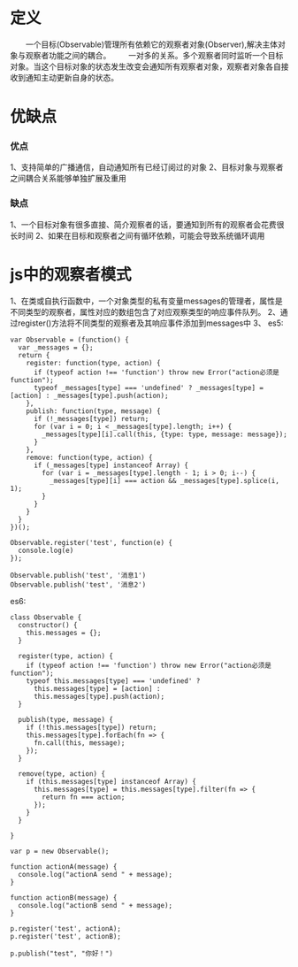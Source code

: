 # 定义
&emsp;&emsp;一个目标(Observable)管理所有依赖它的观察者对象(Observer),解决主体对象与观察者功能之间的耦合。
&emsp;&emsp;一对多的关系。多个观察者同时监听一个目标对象。当这个目标对象的状态发生改变会通知所有观察者对象，观察者对象各自接收到通知主动更新自身的状态。

# 优缺点
### 优点
1、支持简单的广播通信，自动通知所有已经订阅过的对象
2、目标对象与观察者之间耦合关系能够单独扩展及重用
### 缺点
1、一个目标对象有很多直接、简介观察者的话，要通知到所有的观察者会花费很长时间
2、如果在目标和观察者之间有循环依赖，可能会导致系统循环调用

# js中的观察者模式
1、在类或自执行函数中，一个对象类型的私有变量messages的管理者，属性是不同类型的观察者，属性对应的数组包含了对应观察类型的响应事件队列。
2、通过register()方法将不同类型的观察者及其响应事件添加到messages中
3、
es5:
```
var Observable = (function() {
  var _messages = {};
  return {
    register: function(type, action) {
      if (typeof action !== 'function') throw new Error("action必须是function");
      typeof _messages[type] === 'undefined' ? _messages[type] = [action] : _messages[type].push(action);
    },
    publish: function(type, message) {
      if (!_messages[type]) return;
      for (var i = 0; i < _messages[type].length; i++) {
        _messages[type][i].call(this, {type: type, message: message});
      }
    },
    remove: function(type, action) {
      if (_messages[type] instanceof Array) {
        for (var i = _messages[type].length - 1; i > 0; i--) {
          _messages[type][i] === action && _messages[type].splice(i, 1);
        }
      }
    }
  }
})();

Observable.register('test', function(e) {
  console.log(e)
});

Observable.publish('test', '消息1')
Observable.publish('test', '消息2')
```
es6:
```
class Observable {
  constructor() {
    this.messages = {};
  }

  register(type, action) {
    if (typeof action !== 'function') throw new Error("action必须是function");
    typeof this.messages[type] === 'undefined' ?
      this.messages[type] = [action] :
      this.messages[type].push(action);
  }

  publish(type, message) {
    if (!this.messages[type]) return;
    this.messages[type].forEach(fn => {
      fn.call(this, message);
    });
  }

  remove(type, action) {
    if (this.messages[type] instanceof Array) {
      this.messages[type] = this.messages[type].filter(fn => {
        return fn === action;
      });
    }
  }

}

var p = new Observable();

function actionA(message) {
  console.log("actionA send " + message);
}

function actionB(message) {
  console.log("actionB send " + message);
}

p.register('test', actionA);
p.register('test', actionB);

p.publish("test", "你好！")
```